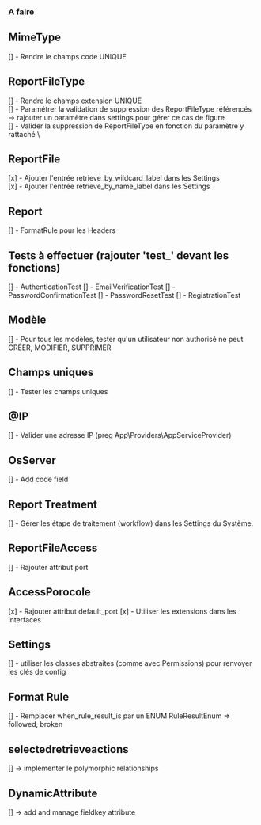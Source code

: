 ### A faire
## MimeType
[] - Rendre le champs code UNIQUE

## ReportFileType
[] - Rendre le champs extension UNIQUE\
[] - Paramétrer la validation de suppression des ReportFileType référencés \
        -> rajouter un paramètre dans settings pour gérer ce cas de figure \
[] - Valider la suppression de ReportFileType en fonction du paramètre y rattaché \

## ReportFile
[x] - Ajouter l'entrée retrieve_by_wildcard_label dans les Settings\
[x] - Ajouter l'entrée retrieve_by_name_label dans les Settings

## Report
[] - FormatRule pour les Headers

## Tests à effectuer (rajouter 'test_' devant les fonctions)
[] - AuthenticationTest
[] - EmailVerificationTest
[] - PasswordConfirmationTest
[] - PasswordResetTest
[] - RegistrationTest

## Modèle
[] - Pour tous les modèles, tester qu'un utilisateur non authorisé ne peut CRÉER, MODIFIER, SUPPRIMER

## Champs uniques
[] - Tester les champs uniques

## @IP
[] - Valider une adresse IP (preg App\Providers\AppServiceProvider)

## OsServer
[] - Add code field

## Report Treatment
[] - Gérer les étape de traitement (workflow) dans les Settings du Système.

## ReportFileAccess
[] - Rajouter attribut port

## AccessPorocole
[x] - Rajouter attribut default_port
[x] - Utiliser les extensions dans les interfaces

## Settings
[] - utiliser les classes abstraites (comme avec Permissions) pour renvoyer les clés de config


## Format Rule
[] - Remplacer when_rule_result_is par un ENUM RuleResultEnum => followed, broken

## selectedretrieveactions
[] -> implémenter le polymorphic relationships

## DynamicAttribute
[] -> add and manage fieldkey attribute
